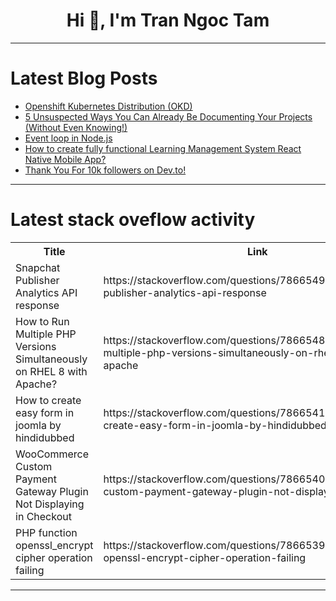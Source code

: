 <h1 align="center">Hi 👋, I'm Tran Ngoc Tam</h1>

---

# Latest Blog Posts 
<!-- BLOG-POST-LIST:START -->
- [Openshift Kubernetes Distribution &lpar;OKD&rpar;](https://dev.to/lanamaulanna/openshift-kubernetes-distribution-okd-4g23)
- [5 Unsuspected Ways You Can Already Be Documenting Your Projects &lpar;Without Even Knowing!&rpar;](https://dev.to/jaloplo/5-unsuspected-ways-you-can-already-be-documenting-your-projects-without-even-knowing-23af)
- [Event loop in Node.js](https://dev.to/tofail/event-loop-in-nodejs-eoa)
- [How to create fully functional Learning Management System React Native Mobile App?](https://dev.to/nadim_ch0wdhury/how-to-create-fully-functional-learning-management-system-react-native-mobile-app-3o16)
- [Thank You For 10k followers on Dev.to!](https://dev.to/thekarlesi/thank-you-for-10k-followers-2ek2)
<!-- BLOG-POST-LIST:END -->

---

# Latest stack oveflow activity
<table>
  <tr><th>Title</th><th>Link</th></tr>
  <!-- STACKOVERFLOW:START --><tr><td>Snapchat Publisher Analytics API response</td><td>https://stackoverflow.com/questions/78665498/snapchat-publisher-analytics-api-response</td></tr><tr><td>How to Run Multiple PHP Versions Simultaneously on RHEL 8 with Apache?</td><td>https://stackoverflow.com/questions/78665483/how-to-run-multiple-php-versions-simultaneously-on-rhel-8-with-apache</td></tr><tr><td>How to create easy form in joomla by hindidubbed</td><td>https://stackoverflow.com/questions/78665414/how-to-create-easy-form-in-joomla-by-hindidubbed</td></tr><tr><td>WooCommerce Custom Payment Gateway Plugin Not Displaying in Checkout</td><td>https://stackoverflow.com/questions/78665406/woocommerce-custom-payment-gateway-plugin-not-displaying-in-checkout</td></tr><tr><td>PHP function openssl_encrypt cipher operation failing</td><td>https://stackoverflow.com/questions/78665396/php-function-openssl-encrypt-cipher-operation-failing</td></tr><!-- STACKOVERFLOW:END -->
</table>

---


